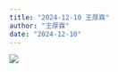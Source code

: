 ```yaml
---
title: "2024-12-10 王厚霖"
author: "王厚霖"
date: "2024-12-10"
---
```



![](https://box.zh.yuazhi.cn/410/note/9.jpg)
